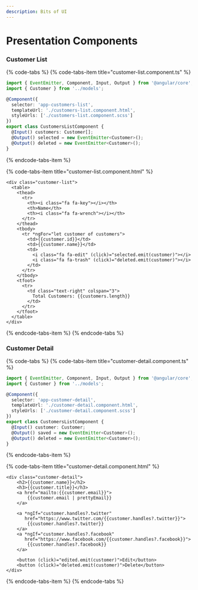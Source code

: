 ```yaml
---
description: Bits of UI
---
```


# Presentation Components

### Customer List

{% code-tabs %}
{% code-tabs-item title="customer-list.component.ts" %}
```typescript
import { EventEmitter, Component, Input, Output } from '@angular/core';
import { Customer } from '../models';

@Component({
  selector: 'app-customers-list',
  templateUrl: './customers-list.component.html',
  styleUrls: ['./customers-list.component.scss']
})
export class CustomersListComponent {
  @Input() customers: Customer[];
  @Output() selected = new EventEmitter<Customer>();
  @Output() deleted = new EventEmitter<Customer>();
}
```
{% endcode-tabs-item %}

{% code-tabs-item title="customer-list.component.html" %}
```markup
<div class="customer-list">
  <table>  
    <thead>
      <tr>
        <th><i class="fa fa-key"></i></th>
        <th>Name</th>
        <th><i class="fa fa-wrench"></i></th>
      </tr>
    </thead>  
    <tbody>
      <tr *ngFor="let customer of customers">
        <td>{{customer.id}}</td>
        <td>{{customer.name}}</td>
        <td>
          <i class="fa fa-edit" (click)="selected.emit(customer)"></i>
          <i class="fa fa-trash" (click)="deleted.emit(customer)"></i>
        </td>
      </tr>
    </tbody>
    <tfoot>
      <tr>
        <td class="text-right" colspan="3">
          Total Customers: {{customers.length}}
        </td>
      </tr>
    </tfoot>
  </table>
</div>
```
{% endcode-tabs-item %}
{% endcode-tabs %}

### Customer Detail

{% code-tabs %}
{% code-tabs-item title="customer-detail.component.ts" %}
```typescript
import { EventEmitter, Component, Input, Output } from '@angular/core';
import { Customer } from '../models';

@Component({
  selector: 'app-customer-detail',
  templateUrl: './customer-detail.component.html',
  styleUrls: ['./customer-detail.component.scss']
})
export class CustomersListComponent {
  @Input() customer: Customer;
  @Output() saved = new EventEmitter<Customer>();
  @Output() deleted = new EventEmitter<Customer>();
}
```
{% endcode-tabs-item %}

{% code-tabs-item title="customer-detail.component.html" %}
```markup
<div class="customer-detail">
    <h2>{{customer.name}}</h2>
    <h3>{{customer.title}}</h3>
    <a href="mailto:{{customer.email}}">
        {{customer.email | prettyEmail}}
    </a>
    
    <a *ngIf="customer.handles?.twitter"
       href="https://www.twitter.com/{{customer.handles?.twitter}}">
        {{customer.handles?.twitter}}
    </a>
    <a *ngIf="customer.handles?.facebook"
       href="https://www.facebook.com/{{customer.handles?.facebook}}">
        {{customer.handles?.facebook}}
    </a>
    
    <button (click)="edited.emit(customer)">Edit</button>    
    <button (click)="deleted.emit(customer)">Delete</button>
</div>
```
{% endcode-tabs-item %}
{% endcode-tabs %}

